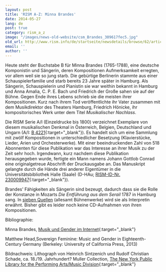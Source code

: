 ```yaml
---
layout: post
title: 'RISM A-Z: Minna Brandes'
date: 2014-05-27
lang: de
post: true
category: rism_a_z
image: "/images/news-old-website/csm_Brandes_309617fec5.jpg"
old_url: http://www.rism.info/de/startseite/newsdetails/browse/62/article/64/minna-brandes-1.html
email: ''
author: ''
---
```



Heute steht der Buchstabe B für Minna Brandes (1765-1788), eine deutsche Komponistin und Sängerin, deren Kompositionen Aufmerksamkeit erregten, vor allem weil sie so jung starb. Die gebürtige Berlinerin stammte aus einer Schauspielerfamilie und starb bereits 23 Jahre später in Hamburg. Als Sängerin, Schauspielerin und Pianistin sie war weithin bekannt in Hamburg und Anna Amalia, C. P. E. Bach und Friedrich der Große sahen sie auf der Bühne. Gegen Ende ihres Lebens schrieb sie die meisten ihrer Kompositionen. Kurz nach ihrem Tod veröffentlichte ihr Vater zusammen mit dem Musikdirektor des Theaters Hamburg, Friedrich Hönicke, ihr kompositorisches Werk unter dem Titel _Musikalischer Nachlass_.

Die RISM Serie A/I (Einzeldrucke bis 1800) verzeichnet Exemplare von diesem musikalischen Denkmal in Österreich, Belgien, Deutschland und Ungarn (A/I: [B 4221](https://opac.rism.info/search?id=00000990006846){:target="_blank"}). Es handelt sich um eine Sammlung mit zwölf Kompositionen in unterschiedlicher Besetzung (Klavierstücke, Lieder, Arien und Orchesterwerke). Mit einer beeindruckenden Zahl von 518 Abonnenten für diese Publikation war das Interesse an ihrer Musik zu der Zeit sehr hoch. Irgendwann, kurz nachdem diese Publikation herausgegeben wurde, fertigte ein Mann namens Johann Gottlob Conrad eine originalgetreue Abschrift der Druckausgabe an. Das Manuskript gelangte durch die Hände drei anderer Eigentümer in die Universitätsbibliothek Halle (Saale) (D-HAu; [RISM-ID-Nr. 230009947](http://opac.rism.info/search?documentid=230009947){:target="_blank"}).

Brandes' Fähigkeiten als Sängerin sind bezeugt, dadurch dass sie die Rolle der Konstanze in Mozarts _Die Entführung aus dem Serail_ 1787 in Hamburg sang. In [sieben Quellen](https://opac.rism.info/metaopac/search.do?methodToCall=submitButtonCall& "external-link-new-window") (allesamt Bühnenwerke) wird sie als Interpretin erwähnt. Bisher gibt es leider noch keine CD-Aufnahmen von ihren Kompositionen.



Bibliographie:

Minna Brandes, [Musik und Gender im Internet](http://mugi.hfmt-hamburg.de/artikel/minna-brandes){:target="_blank"}

Matthew Head,Sovereign Feminine: Music and Gender in Eighteenth-Century Germany (Berkeley: University of California Press, 2013)

Bildnachweis: Lithograph von Heinrich Sintzenich und Rudolf Christian Schade, ca. 18./19. Jahrhundert? Muller Collection, [The New York Public Library for the Performing Arts/Music Division](http://digitalgallery.nypl.org/nypldigital/id?1106184){:target="_blank"}